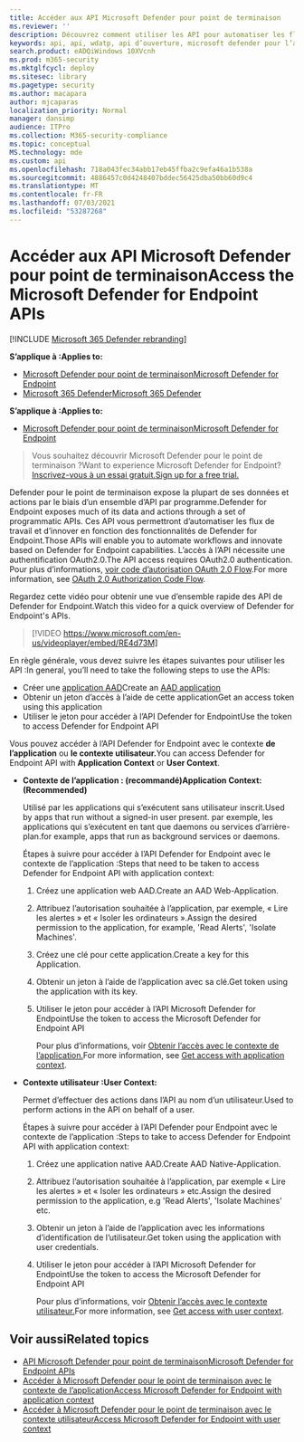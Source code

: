 ```yaml
---
title: Accéder aux API Microsoft Defender pour point de terminaison
ms.reviewer: ''
description: Découvrez comment utiliser les API pour automatiser les flux de travail et faire preuve d’innovation en fonction des fonctionnalités de Microsoft Defender for Endpoint
keywords: api, api, wdatp, api d’ouverture, microsoft defender pour l’api de point de terminaison, microsoft defender atp, api publique, api pris en charge, alertes, appareil, utilisateur, domaine, ip, fichier, recherche avancée, requête
search.product: eADQiWindows 10XVcnh
ms.prod: m365-security
ms.mktglfcycl: deploy
ms.sitesec: library
ms.pagetype: security
ms.author: macapara
author: mjcaparas
localization_priority: Normal
manager: dansimp
audience: ITPro
ms.collection: M365-security-compliance
ms.topic: conceptual
MS.technology: mde
ms.custom: api
ms.openlocfilehash: 718a043fec34abb17eb45ffba2c9efa46a1b538a
ms.sourcegitcommit: 4886457c0d4248407bddec56425dba50bb60d9c4
ms.translationtype: MT
ms.contentlocale: fr-FR
ms.lasthandoff: 07/03/2021
ms.locfileid: "53287268"
---
```

# <a name="access-the-microsoft-defender-for-endpoint-apis"></a><span data-ttu-id="c52bf-104">Accéder aux API Microsoft Defender pour point de terminaison</span><span class="sxs-lookup"><span data-stu-id="c52bf-104">Access the Microsoft Defender for Endpoint APIs</span></span> 

[!INCLUDE [Microsoft 365 Defender rebranding](../../includes/microsoft-defender.md)]

<span data-ttu-id="c52bf-105">**S’applique à :**</span><span class="sxs-lookup"><span data-stu-id="c52bf-105">**Applies to:**</span></span>
- [<span data-ttu-id="c52bf-106">Microsoft Defender pour point de terminaison</span><span class="sxs-lookup"><span data-stu-id="c52bf-106">Microsoft Defender for Endpoint</span></span>](https://go.microsoft.com/fwlink/p/?linkid=2154037)
- [<span data-ttu-id="c52bf-107">Microsoft 365 Defender</span><span class="sxs-lookup"><span data-stu-id="c52bf-107">Microsoft 365 Defender</span></span>](https://go.microsoft.com/fwlink/?linkid=2118804)


<span data-ttu-id="c52bf-108">**S’applique à :**</span><span class="sxs-lookup"><span data-stu-id="c52bf-108">**Applies to:**</span></span> 
- [<span data-ttu-id="c52bf-109">Microsoft Defender pour point de terminaison</span><span class="sxs-lookup"><span data-stu-id="c52bf-109">Microsoft Defender for Endpoint</span></span>](https://go.microsoft.com/fwlink/?linkid=2154037)

> <span data-ttu-id="c52bf-110">Vous souhaitez découvrir Microsoft Defender pour le point de terminaison ?</span><span class="sxs-lookup"><span data-stu-id="c52bf-110">Want to experience Microsoft Defender for Endpoint?</span></span> [<span data-ttu-id="c52bf-111">Inscrivez-vous à un essai gratuit.</span><span class="sxs-lookup"><span data-stu-id="c52bf-111">Sign up for a free trial.</span></span>](https://www.microsoft.com/microsoft-365/windows/microsoft-defender-atp?ocid=docs-wdatp-exposedapis-abovefoldlink) 

<span data-ttu-id="c52bf-112">Defender pour le point de terminaison expose la plupart de ses données et actions par le biais d’un ensemble d’API par programme.</span><span class="sxs-lookup"><span data-stu-id="c52bf-112">Defender for Endpoint exposes much of its data and actions through a set of programmatic APIs.</span></span> <span data-ttu-id="c52bf-113">Ces API vous permettront d’automatiser les flux de travail et d’innover en fonction des fonctionnalités de Defender for Endpoint.</span><span class="sxs-lookup"><span data-stu-id="c52bf-113">Those APIs will enable you to automate workflows and innovate based on Defender for Endpoint capabilities.</span></span> <span data-ttu-id="c52bf-114">L’accès à l’API nécessite une authentification OAuth2.0.</span><span class="sxs-lookup"><span data-stu-id="c52bf-114">The API access requires OAuth2.0 authentication.</span></span> <span data-ttu-id="c52bf-115">Pour plus d’informations, [voir code d’autorisation OAuth 2.0 Flow](/azure/active-directory/develop/active-directory-v2-protocols-oauth-code).</span><span class="sxs-lookup"><span data-stu-id="c52bf-115">For more information, see [OAuth 2.0 Authorization Code Flow](/azure/active-directory/develop/active-directory-v2-protocols-oauth-code).</span></span>

<span data-ttu-id="c52bf-116">Regardez cette vidéo pour obtenir une vue d’ensemble rapide des API de Defender for Endpoint.</span><span class="sxs-lookup"><span data-stu-id="c52bf-116">Watch this video for a quick overview of Defender for Endpoint's APIs.</span></span>

>[!VIDEO https://www.microsoft.com/en-us/videoplayer/embed/RE4d73M]

<span data-ttu-id="c52bf-117">En règle générale, vous devez suivre les étapes suivantes pour utiliser les API :</span><span class="sxs-lookup"><span data-stu-id="c52bf-117">In general, you’ll need to take the following steps to use the APIs:</span></span>

- <span data-ttu-id="c52bf-118">Créer une [application AAD](/microsoft-365/security/defender-endpoint/exposed-apis-create-app-nativeapp)</span><span class="sxs-lookup"><span data-stu-id="c52bf-118">Create an [AAD application](/microsoft-365/security/defender-endpoint/exposed-apis-create-app-nativeapp)</span></span>
- <span data-ttu-id="c52bf-119">Obtenir un jeton d’accès à l’aide de cette application</span><span class="sxs-lookup"><span data-stu-id="c52bf-119">Get an access token using this application</span></span>
- <span data-ttu-id="c52bf-120">Utiliser le jeton pour accéder à l’API Defender for Endpoint</span><span class="sxs-lookup"><span data-stu-id="c52bf-120">Use the token to access Defender for Endpoint API</span></span>

<span data-ttu-id="c52bf-121">Vous pouvez accéder à l’API Defender for Endpoint avec le contexte **de l’application** ou **le contexte utilisateur.**</span><span class="sxs-lookup"><span data-stu-id="c52bf-121">You can access Defender for Endpoint API with **Application Context** or **User Context**.</span></span>

- <span data-ttu-id="c52bf-122">**Contexte de l’application : (recommandé)**</span><span class="sxs-lookup"><span data-stu-id="c52bf-122">**Application Context: (Recommended)**</span></span>

  <span data-ttu-id="c52bf-123">Utilisé par les applications qui s’exécutent sans utilisateur inscrit.</span><span class="sxs-lookup"><span data-stu-id="c52bf-123">Used by apps that run without a signed-in user present.</span></span> <span data-ttu-id="c52bf-124">par exemple, les applications qui s’exécutent en tant que daemons ou services d’arrière-plan.</span><span class="sxs-lookup"><span data-stu-id="c52bf-124">for example, apps that run as background services or daemons.</span></span>

  <span data-ttu-id="c52bf-125">Étapes à suivre pour accéder à l’API Defender for Endpoint avec le contexte de l’application :</span><span class="sxs-lookup"><span data-stu-id="c52bf-125">Steps that need to be taken to access Defender for Endpoint API with application context:</span></span>

  1. <span data-ttu-id="c52bf-126">Créez une application web AAD.</span><span class="sxs-lookup"><span data-stu-id="c52bf-126">Create an AAD Web-Application.</span></span>
  2. <span data-ttu-id="c52bf-127">Attribuez l’autorisation souhaitée à l’application, par exemple, « Lire les alertes » et « Isoler les ordinateurs ».</span><span class="sxs-lookup"><span data-stu-id="c52bf-127">Assign the desired permission to the application, for example, 'Read Alerts', 'Isolate Machines'.</span></span> 
  3. <span data-ttu-id="c52bf-128">Créez une clé pour cette application.</span><span class="sxs-lookup"><span data-stu-id="c52bf-128">Create a key for this Application.</span></span>
  4. <span data-ttu-id="c52bf-129">Obtenir un jeton à l’aide de l’application avec sa clé.</span><span class="sxs-lookup"><span data-stu-id="c52bf-129">Get token using the application with its key.</span></span>
  5. <span data-ttu-id="c52bf-130">Utiliser le jeton pour accéder à l’API Microsoft Defender for Endpoint</span><span class="sxs-lookup"><span data-stu-id="c52bf-130">Use the token to access the Microsoft Defender for Endpoint API</span></span>

     <span data-ttu-id="c52bf-131">Pour plus d’informations, voir [Obtenir l’accès avec le contexte de l’application.](exposed-apis-create-app-webapp.md)</span><span class="sxs-lookup"><span data-stu-id="c52bf-131">For more information, see [Get access with application context](exposed-apis-create-app-webapp.md).</span></span>

- <span data-ttu-id="c52bf-132">**Contexte utilisateur :**</span><span class="sxs-lookup"><span data-stu-id="c52bf-132">**User Context:**</span></span>

  <span data-ttu-id="c52bf-133">Permet d’effectuer des actions dans l’API au nom d’un utilisateur.</span><span class="sxs-lookup"><span data-stu-id="c52bf-133">Used to perform actions in the API on behalf of a user.</span></span>

  <span data-ttu-id="c52bf-134">Étapes à suivre pour accéder à l’API Defender pour Endpoint avec le contexte de l’application :</span><span class="sxs-lookup"><span data-stu-id="c52bf-134">Steps to take to access Defender for Endpoint API with application context:</span></span>

  1. <span data-ttu-id="c52bf-135">Créez une application native AAD.</span><span class="sxs-lookup"><span data-stu-id="c52bf-135">Create AAD Native-Application.</span></span>
  2. <span data-ttu-id="c52bf-136">Attribuez l’autorisation souhaitée à l’application, par exemple « Lire les alertes » et « Isoler les ordinateurs » etc.</span><span class="sxs-lookup"><span data-stu-id="c52bf-136">Assign the desired permission to the application, e.g 'Read Alerts', 'Isolate Machines' etc.</span></span> 
  3. <span data-ttu-id="c52bf-137">Obtenir un jeton à l’aide de l’application avec les informations d’identification de l’utilisateur.</span><span class="sxs-lookup"><span data-stu-id="c52bf-137">Get token using the application with user credentials.</span></span>
  4. <span data-ttu-id="c52bf-138">Utiliser le jeton pour accéder à l’API Microsoft Defender for Endpoint</span><span class="sxs-lookup"><span data-stu-id="c52bf-138">Use the token to access the Microsoft Defender for Endpoint API</span></span>

     <span data-ttu-id="c52bf-139">Pour plus d’informations, voir [Obtenir l’accès avec le contexte utilisateur.](exposed-apis-create-app-nativeapp.md)</span><span class="sxs-lookup"><span data-stu-id="c52bf-139">For more information, see [Get access with user context](exposed-apis-create-app-nativeapp.md).</span></span>

## <a name="related-topics"></a><span data-ttu-id="c52bf-140">Voir aussi</span><span class="sxs-lookup"><span data-stu-id="c52bf-140">Related topics</span></span>

- [<span data-ttu-id="c52bf-141">API Microsoft Defender pour point de terminaison</span><span class="sxs-lookup"><span data-stu-id="c52bf-141">Microsoft Defender for Endpoint APIs</span></span>](exposed-apis-list.md)
- [<span data-ttu-id="c52bf-142">Accéder à Microsoft Defender pour le point de terminaison avec le contexte de l’application</span><span class="sxs-lookup"><span data-stu-id="c52bf-142">Access Microsoft Defender for Endpoint with application context</span></span>](exposed-apis-create-app-webapp.md)
- [<span data-ttu-id="c52bf-143">Accéder à Microsoft Defender pour le point de terminaison avec le contexte utilisateur</span><span class="sxs-lookup"><span data-stu-id="c52bf-143">Access Microsoft Defender for Endpoint with user context</span></span>](exposed-apis-create-app-nativeapp.md)
